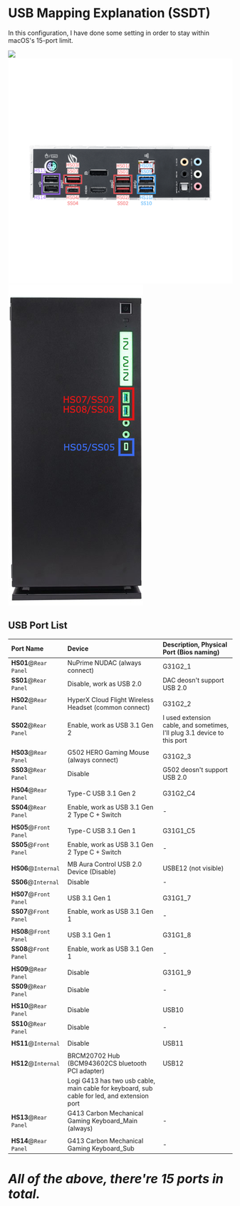 # USB Mapping Explanation (SSDT)

In this configuration, I have done some setting in order to stay within macOS's 15-port limit.

![](./Images/MB_InsideView_Annot.png)
![](./Images/MB_RearView_Annot.png)
![](./Images/303c_FrontPanel_Annot.png)


## USB Port List
Port Name|Device|Description, Physical Port (Bios naming)
:----|:----|:----
**HS01**@`Rear Panel` | NuPrime NUDAC (always connect) | G31G2_1
**SS01**@`Rear Panel` | Disable, work as USB 2.0 | DAC deosn't support USB 2.0
|||
**HS02**@`Rear Panel` | HyperX Cloud Flight Wireless Headset (common connect) | G31G2_2
**SS02**@`Rear Panel` | Enable, work as USB 3.1 Gen 2 | I used extension cable, and sometimes, I'll plug 3.1 device to this port
|||
**HS03**@`Rear Panel` | G502 HERO Gaming Mouse (always connect) | G31G2_3
**SS03**@`Rear Panel` | Disable | G502 deosn't support USB 2.0
|||
**HS04**@`Rear Panel` | Type-C USB 3.1 Gen 2 | G31G2_C4
**SS04**@`Rear Panel` | Enable, work as USB 3.1 Gen 2 Type C + Switch | -
|||
**HS05**@`Front Panel` | Type-C USB 3.1 Gen 1 | G31G1_C5
**SS05**@`Front Panel` | Enable, work as USB 3.1 Gen 2 Type C + Switch | -
|||
**HS06**@`Internal` | MB Aura Control USB 2.0 Device (Disable) | USBE12 (not visible)
**SS06**@`Internal` | Disable | -
|||
**HS07**@`Front Panel` | USB 3.1 Gen 1 | G31G1_7
**SS07**@`Front Panel` | Enable, work as USB 3.1 Gen 1 | -
|||
**HS08**@`Front Panel` | USB 3.1 Gen 1 | G31G1_8
**SS08**@`Front Panel` | Enable, work as USB 3.1 Gen 1 | -
|||
**HS09**@`Rear Panel` | Disable | G31G1_9
**SS09**@`Rear Panel` | Disable | -
|||
**HS10**@`Rear Panel` | Disable | USB10
**SS10**@`Rear Panel` | Disable | -
|||
**HS11**@`Internal ` | Disable | USB11
|||
**HS12**@`Internal ` | BRCM20702 Hub (BCM943602CS bluetooth PCI adapter) | USB12
|| Logi G413 has two usb cable, main cable for keyboard, sub cable for led, and extension port|
**HS13**@`Rear Panel` | G413 Carbon Mechanical Gaming Keyboard_Main (always) | -
|||
**HS14**@`Rear Panel` | G413 Carbon Mechanical Gaming Keyboard_Sub | -

# *All of the above, there're 15 ports in total.*
